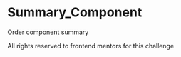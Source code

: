 # Summary_Component
Order component summary 

All rights reserved to frontend mentors for this challenge
